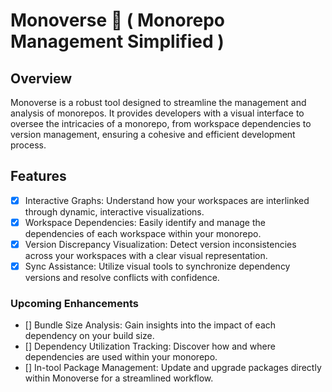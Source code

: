 # Monoverse 🚀 ( Monorepo Management Simplified )

## Overview

Monoverse is a robust tool designed to streamline the management and analysis of monorepos. It provides developers with a visual interface to oversee the intricacies of a monorepo, from workspace dependencies to version management, ensuring a cohesive and efficient development process.

## Features

- [x] Interactive Graphs: Understand how your workspaces are interlinked through dynamic, interactive visualizations.
- [x] Workspace Dependencies: Easily identify and manage the dependencies of each workspace within your monorepo.
- [x] Version Discrepancy Visualization: Detect version inconsistencies across your workspaces with a clear visual representation.
- [x] Sync Assistance: Utilize visual tools to synchronize dependency versions and resolve conflicts with confidence.

### Upcoming Enhancements

- [] Bundle Size Analysis: Gain insights into the impact of each dependency on your build size.
- [] Dependency Utilization Tracking: Discover how and where dependencies are used within your monorepo.
- [] In-tool Package Management: Update and upgrade packages directly within Monoverse for a streamlined workflow.
